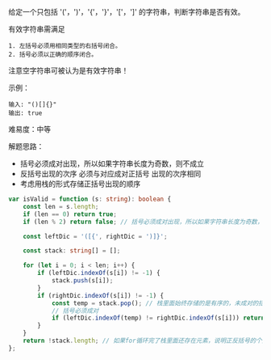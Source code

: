 给定一个只包括 '('，')'，'{'，'}'，'['，']' 的字符串，判断字符串是否有效。

有效字符串需满足

    1. 左括号必须用相同类型的右括号闭合。
    2. 括号必须以正确的顺序闭合。

注意空字符串可被认为是有效字符串！

示例：

    输入: "()[]{}"
    输出: true

难易度：中等

解题思路：

- 括号必须成对出现，所以如果字符串长度为奇数，则不成立
- 反括号出现的次序 必须与对应成对正括号 出现的次序相同
- 考虑用栈的形式存储正括号出现的顺序

```ts
var isValid = function (s: string): boolean {
    const len = s.length;
    if (len == 0) return true;
    if (len % 2) return false; // 括号必须成对出现，所以如果字符串长度为奇数，则不成立

    const leftDic = '([{', rightDic = ')]}';

    const stack: string[] = [];

    for (let i = 0; i < len; i++) {
        if (leftDic.indexOf(s[i]) != -1) {
            stack.push(s[i]);
        }
        if (rightDic.indexOf(s[i]) != -1) {
            const temp = stack.pop(); // 栈里面始终存储的是有序的，未成对的括号
            // 括号必须成对
            if (leftDic.indexOf(temp) != rightDic.indexOf(s[i])) return false; 
        }
    }
    return !stack.length; // 如果for循环完了栈里面还存在元素，说明正反括号的个数不同
};
``` 
